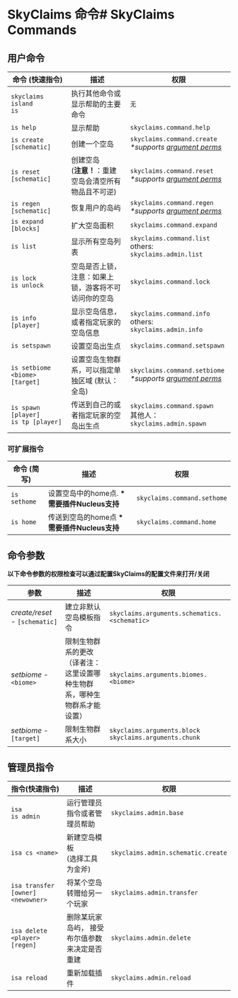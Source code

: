 # SkyClaims 命令# SkyClaims Commands

## 用户命令
| 命令 (快速指令) | 描述 | 权限 |
| --------------- | ----------- | ---------- |
| `skyclaims`<br />`island`<br />`is` | 执行其他命令或显示帮助的主要命令 | `无` |
| `is help` | 显示帮助 | `skyclaims.command.help` |
| `is create [schematic]` | 创建一个空岛 | `skyclaims.command.create`<br />_*supports [argument perms](#command-arguments)_ |
| `is reset [schematic]` | 创建空岛 <br />(**注意！**：重建空岛会清空所有物品且不可逆) | `skyclaims.command.reset`<br />_*supports [argument perms](#command-arguments)_ |
| `is regen [schematic]` | 恢复用户的岛屿 | `skyclaims.command.regen`<br />_*supports [argument perms](#command-arguments)_ |
| `is expand [blocks]` | 扩大空岛面积 | `skyclaims.command.expand` |
| `is list` | 显示所有空岛列表 | `skyclaims.command.list`<br />others: `skyclaims.admin.list` |
| `is lock`<br />`is unlock` | 空岛是否上锁，<br />注意：如果上锁，游客将不可访问你的空岛 | `skyclaims.command.lock` |
| `is info [player]` | 显示空岛信息，或者指定玩家的空岛信息 | `skyclaims.command.info`<br />others: `skyclaims.admin.info` |
| `is setspawn` | 设置空岛出生点 | `skyclaims.command.setspawn` |
| `is setbiome <biome> [target]` | 设置空岛生物群系，可以指定单独区域 (默认：全岛) | `skyclaims.command.setbiome`<br />_*supports [argument perms](#command-arguments)_ |
| `is spawn [player]`<br />`is tp [player]` | 传送到自己的或者指定玩家的空岛出生点 | `skyclaims.command.spawn`<br />其他人： `skyclaims.admin.spawn` |

### 可扩展指令

| 命令 (简写) | 描述 | 权限 |
| --------------- | ----------- | ---------- |
| `is sethome` | 设置空岛中的home点. **\*需要插件Nucleus支持** | `skyclaims.command.sethome` |
| `is home` | 传送到空岛的home点 **\*需要插件Nucleus支持** | `skyclaims.command.home` |

## 命令参数
**以下命令参数的权限检查可以通过配置SkyClaims的配置文件来打开/关闭**

| 参数 | 描述 | 权限 |
| --------------- | ----------- | ---------- |
| _create/reset_ - `[schematic]` | 建立非默认空岛模板指令 | `skyclaims.arguments.schematics.<schematic>` |
| _setbiome_ - `<biome>` | 限制生物群系的更改<br />（译者注：这里设置哪种生物群系，哪种生物群系才能设置） | `skyclaims.arguments.biomes.<biome>` |
| _setbiome_ - `[target]` | 限制生物群系大小 | `skyclaims.arguments.block`<br />`skyclaims.arguments.chunk` |

## 管理员指令
| 指令(快速指令) | 描述 | 权限 |
| --------------- | ----------- | ---------- |
| `isa`<br />`is admin` | 运行管理员指令或者管理员帮助 | `skyclaims.admin.base` |
| `isa cs <name>`| 新建空岛模板<br />(选择工具为金斧) | `skyclaims.admin.schematic.create` |
| `isa transfer [owner] <newowner>` | 将某个空岛转赠给另一个玩家 | `skyclaims.admin.transfer` |
| `isa delete <player> [regen]` | 删除某玩家岛屿， 接受布尔值参数来决定是否重建 | `skyclaims.admin.delete` |
| `isa reload` | 重新加载插件  | `skyclaims.admin.reload` |